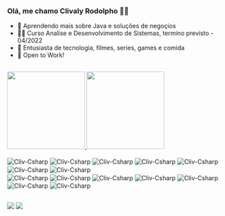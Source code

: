 ### Olá, me chamo Clivaly Rodolpho 👋😀


- 🌱 Aprendendo mais sobre Java e soluções de negoçios
- 👨‍🎓 Curso Analise e Desenvolvimento de Sistemas, termino previsto - 04/2022
- 🤖 Entusiasta de tecnologia, filmes, series, games e comida
- 💼 Open to Work!
     

##

<div>
  <a href="https://github.com/clivaly">
  <img height="180em" src="https://github-readme-stats.vercel.app/api?username=clivaly&show_icons=true&theme=gruvbox&include_all_commits=true&count_private=true"/>
       
  <img height="180em"  src="https://github-readme-stats.vercel.app/api/top-langs/?username=clivaly&layout=compact&langs_count=7&theme=gruvbox"/>
</div> 
  
<div style="display: inline-block"><br> 
  <img align="center" alt="Cliv-Csharp" src="https://img.shields.io/badge/JavaScript-F7DF1E?style=for-the-badge&logo=javascript&logoColor=black">
  <img align="center" alt="Cliv-Csharp" src="https://img.shields.io/badge/TypeScript-007ACC?style=for-the-badge&logo=typescript&logoColor=white">
  <img align="center" alt="Cliv-Csharp" src="https://img.shields.io/badge/React-20232A?style=for-the-badge&logo=react&logoColor=61DAFB">
<!-- <img align="center" alt="Cliv-Csharp" src="https://img.shields.io/badge/Redux-593D88?style=for-the-badge&logo=redux&logoColor=white"> -->
  <img align="center" alt="Cliv-Csharp" src="https://img.shields.io/badge/Node.js-43853D?style=for-the-badge&logo=node.js&logoColor=white">
  <img align="center" alt="Cliv-Csharp" src="https://img.shields.io/badge/React_Native-20232A?style=for-the-badge&logo=react&logoColor=61DAFB">     
  <img align="center" alt="Cliv-Csharp" src="https://img.shields.io/badge/HTML5-E34F26?style=for-the-badge&logo=html5&logoColor=white">
  <img align="center" alt="Cliv-Csharp" src="https://img.shields.io/badge/Sass-CC6699?style=for-the-badge&logo=sass&logoColor=white">
      </br>
  <img align="center" alt="Cliv-Csharp" src="https://img.shields.io/badge/CSS3-1572B6?style=for-the-badge&logo=css3&logoColor=white">     
  <img align="center" alt="Cliv-Csharp" src="https://img.shields.io/badge/styled--components-DB7093?style=for-the-badge&logo=styled-components&logoColor=white">
  <img align="center" alt="Cliv-Csharp" src="https://img.shields.io/badge/MongoDB-4EA94B?style=for-the-badge&logo=mongodb&logoColor=white">
  <img align="center" alt="Cliv-Csharp" src="https://img.shields.io/badge/Java-ED8B00?style=for-the-badge&logo=java&logoColor=white">     
  <img align="center" alt="Cliv-Csharp" src="https://img.shields.io/badge/Heroku-430098?style=for-the-badge&logo=heroku&logoColor=white">
  <img align="center" alt="Cliv-Csharp" src="https://img.shields.io/badge/C%23-239120?style=for-the-badge&logo=c-sharp&logoColor=white">
  <img align="center" alt="Cliv-Csharp" src="https://img.shields.io/badge/Unity-100000?style=for-the-badge&logo=unity&logoColor=white">
    
  
    
    
</div>
  
  ##
  
<div>   	
 <a href = "mailto:clivalydev@gmail.com"><img src="https://img.shields.io/badge/-Gmail-%23333?style=for-the-badge&logo=gmail&logoColor=white" target="_blank"></a>
 <a href="https://www.linkedin.com/in/clivaly-rodolpho" target="_blank"><img src="https://img.shields.io/badge/-LinkedIn-%230077B5?style=for-the-badge&logo=linkedin&logoColor=white" target="_blank"></a> 
 
<!--   ![Snake animation](https://github.com/clivaly/blob/output/github-contribution-grid-snake.svg) --> 
</div>

